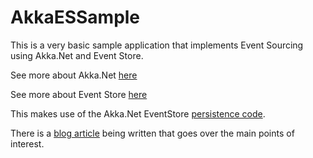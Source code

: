 # AkkaESSample
This is a very basic sample application that implements Event Sourcing using Akka.Net and Event Store.


See more about Akka.Net [here](http://getakka.net/)

See more about Event Store [here](https://www.geteventstore.com/)

This makes use of the Akka.Net EventStore [persistence code](https://github.com/4deeptech/Akka.Persistence.EventStore).

There is a [blog article](http://www.4deeptech.com/blog) being written that goes over the main points of interest.
